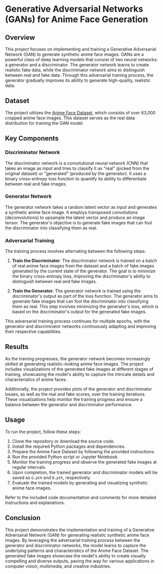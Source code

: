 # Generative Adversarial Networks (GANs) for Anime Face Generation

## Overview

This project focuses on implementing and training a Generative Adversarial Network (GAN) to generate synthetic anime face images. GANs are a powerful class of deep learning models that consist of two neural networks: a generator and a discriminator. The generator network learns to create realistic fake data, while the discriminator network aims to distinguish between real and fake data. Through this adversarial training process, the generator gradually improves its ability to generate high-quality, realistic data.

## Dataset

The project utilizes the [Anime Face Dataset](https://github.com/Mckinsey666/Anime-Face-Dataset), which consists of over 63,000 cropped anime face images. This dataset serves as the real data distribution for training the GAN model.

## Key Components

### Discriminator Network

The discriminator network is a convolutional neural network (CNN) that takes an image as input and tries to classify it as "real" (picked from the original dataset) or "generated" (produced by the generator). It uses a binary cross-entropy loss function to quantify its ability to differentiate between real and fake images.

### Generator Network

The generator network takes a random latent vector as input and generates a synthetic anime face image. It employs transposed convolutions (deconvolutions) to upsample the latent vector and produce an image tensor. The generator's objective is to generate fake images that can fool the discriminator into classifying them as real.

### Adversarial Training

The training process involves alternating between the following steps:

1. **Train the Discriminator**: The discriminator network is trained on a batch of real anime face images from the dataset and a batch of fake images generated by the current state of the generator. The goal is to minimize the binary cross-entropy loss, improving the discriminator's ability to distinguish between real and fake images.

2. **Train the Generator**: The generator network is trained using the discriminator's output as part of the loss function. The generator aims to generate fake images that can fool the discriminator into classifying them as real. This step involves minimizing the generator's loss, which is based on the discriminator's output for the generated fake images.

This adversarial training process continues for multiple epochs, with the generator and discriminator networks continuously adapting and improving their respective capabilities.

## Results

As the training progresses, the generator network becomes increasingly skilled at generating realistic-looking anime face images. The project includes visualizations of the generated fake images at different stages of training, showcasing the model's ability to capture the intricate details and characteristics of anime faces.

Additionally, the project provides plots of the generator and discriminator losses, as well as the real and fake scores, over the training iterations. These visualizations help monitor the training progress and ensure a balance between the generator and discriminator performance.

## Usage

To run the project, follow these steps:

1. Clone the repository or download the source code.
2. Install the required Python packages and dependencies.
3. Prepare the Anime Face Dataset by following the provided instructions.
4. Run the provided Python script or Jupyter Notebook.
5. Monitor the training progress and observe the generated fake images at regular intervals.
6. Upon completion, the trained generator and discriminator models will be saved as `G.pth` and `D.pth`, respectively.
7. Evaluate the trained models by generating and visualizing synthetic anime face images.

Refer to the included code documentation and comments for more detailed instructions and explanations.

## Conclusion

This project demonstrates the implementation and training of a Generative Adversarial Network (GAN) for generating realistic synthetic anime face images. By leveraging the adversarial training process between the generator and discriminator networks, the model learns to capture the underlying patterns and characteristics of the Anime Face Dataset. The generated fake images showcase the model's ability to create visually compelling and diverse outputs, paving the way for various applications in computer vision, multimedia, and creative industries.